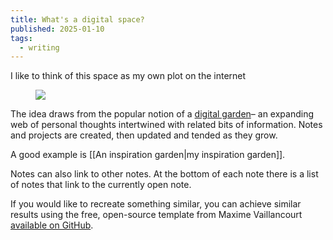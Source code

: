 ```yaml
---
title: What's a digital space?
published: 2025-01-10
tags:
  - writing
---
```

<p class="callout">I like to think of this space as my own plot on the internet</p>
<figure>
  <img src="assets/digital-space.jpg" style="aspect-ratio: 3/2">
</figure>

The idea draws from the popular notion of a [digital garden](https://maggieappleton.com/garden-history)– an expanding web of personal thoughts intertwined with related bits of information. Notes and projects are created, then updated and tended as they grow. 

A good example is [[An inspiration garden|my inspiration garden]].

Notes can also link to other notes. At the bottom of each note there is a list of notes that link to the currently open note.

If you would like to recreate something similar, you can achieve similar results using the free, open-source template from Maxime Vaillancourt <a href= "https://github.com/maximevaillancourt/digital-garden-jekyll-template">available on GitHub</a>.
